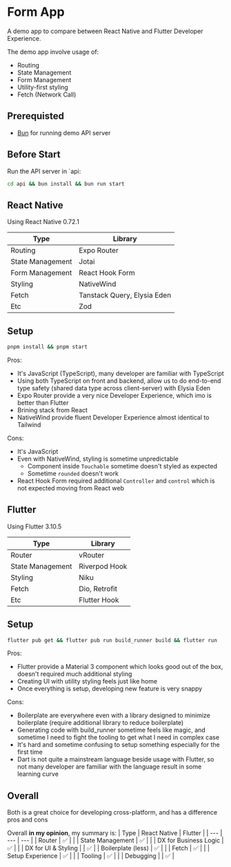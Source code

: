 # Form App
A demo app to compare between React Native and Flutter Developer Experience.

The demo app involve usage of:
- Routing
- State Management
- Form Management
- Utility-first styling
- Fetch (Network Call)

## Prerequisted
- [Bun](https://oven.sh) for running demo API server

## Before Start
Run the API server in `api:
```bash
cd api && bun install && bun run start
```

## React Native
Using React Native 0.72.1

| Type | Library |
| --- | --- |
| Routing | Expo Router |
| State Management | Jotai |
| Form Management | React Hook Form |
| Styling | NativeWind |
| Fetch | Tanstack Query, Elysia Eden |
| Etc | Zod |

## Setup
```bash
pnpm install && pnpm start
```

Pros:
- It's JavaScript (TypeScript), many developer are familiar with TypeScript
- Using both TypeScript on front and backend, allow us to do end-to-end type safety (shared data type across client-server) with Elysia Eden
- Expo Router provide a very nice Developer Experience, which imo is better than Flutter
- Brining stack from React
- NativeWind provide fluent Developer Experience almost identical to Tailwind

Cons:
- It's JavaScript
- Even with NativeWind, styling is sometime unpredictable
    - Component inside `Touchable` sometime doesn't styled as expected
    - Sometime `rounded` doesn't work
- React Hook Form required additional `Controller` and `control` which is not expected moving from React web

## Flutter
Using Flutter 3.10.5

| Type | Library |
| --- | --- |
| Router | vRouter |
| State Management | Riverpod Hook |
| Styling | Niku |
| Fetch | Dio, Retrofit |
| Etc | Flutter Hook |

## Setup
```bash
flutter pub get && flutter pub run build_runner build && flutter run
```

Pros:
- Flutter provide a Material 3 component which looks good out of the box, doesn't required much additional styling
- Creating UI with utility styling feels just like home
- Once everything is setup, developing new feature is very snappy

Cons:
- Boilerplate are everywhere even with a library designed to minimize boilerplate (require additional library to reduce boilerplate)
- Generating code with build_runner sometime feels like magic, and sometime I need to fight the tooling to get what I need in complex case
- It's hard and sometime confusing to setup something especially for the first time
- Dart is not quite a mainstream language beside usage with Flutter, so not many developer are familiar with the language result in some learning curve

## Overall
Both is a great choice for developing cross-platform, and has a difference pros and cons

Overall **in my opinion**, my summary is:
| Type | React Native | Flutter |
| --- | --- | --- |
| Router | ✅ |  |
| State Management | ✅ |  |
| DX for Business Logic | ✅ |  |
| DX for UI & Styling |  | ✅ |
| Boilerplate (less) | ✅ |  |
| Fetch | ✅ |  |
| Setup Experience | ✅ |  |
| Tooling | ✅ |  |
| Debugging |  | ✅ |
